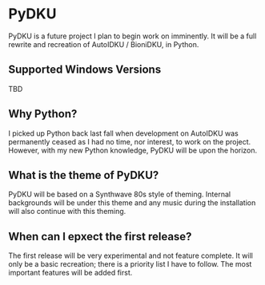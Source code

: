 # PyDKU
PyDKU is a future project I plan to begin work on imminently. It will be a full rewrite and recreation of AutoIDKU / BioniDKU, in Python.

## Supported Windows Versions
TBD

## Why Python?
I picked up Python back last fall when development on AutoIDKU was permanently ceased as I had no time, nor interest, to work on the project. However, with my new Python knowledge, PyDKU will be upon the horizon.

## What is the theme of PyDKU?
PyDKU will be based on a Synthwave 80s style of theming. Internal backgrounds will be under this theme and any music during the installation will also continue with this theming.

## When can I epxect the first release?
The first release will be very experimental and not feature complete. It will only be a basic recreation; there is a priority list I have to follow. The most important features will be added first.
